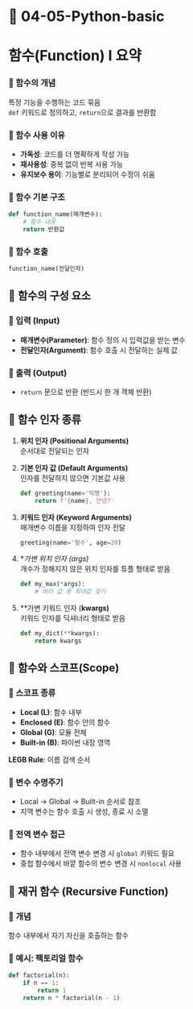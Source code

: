 # 🎯 04-05-Python-basic

# 함수(Function) I 요약

### 🔹 함수의 개념  
특정 기능을 수행하는 코드 묶음  
`def` 키워드로 정의하고, `return`으로 결과를 반환함

### 🔹 함수 사용 이유  
- **가독성**: 코드를 더 명확하게 작성 가능  
- **재사용성**: 중복 없이 반복 사용 가능  
- **유지보수 용이**: 기능별로 분리되어 수정이 쉬움

### 🔹 함수 기본 구조
```python
def function_name(매개변수):
    # 함수 내용
    return 반환값
```

### 🔹 함수 호출
```python
function_name(전달인자)
```

## 📌 함수의 구성 요소

### 🔹 입력 (Input)  
- **매개변수(Parameter)**: 함수 정의 시 입력값을 받는 변수  
- **전달인자(Argument)**: 함수 호출 시 전달하는 실제 값

### 🔹 출력 (Output)  
- `return` 문으로 반환 (반드시 한 개 객체 반환)

## 📌 함수 인자 종류

1. **위치 인자 (Positional Arguments)**  
   순서대로 전달되는 인자

2. **기본 인자 값 (Default Arguments)**  
   인자를 전달하지 않으면 기본값 사용  
   ```python
   def greeting(name='익명'):
       return f'{name}, 안녕?'
   ```

3. **키워드 인자 (Keyword Arguments)**  
   매개변수 이름을 지정하여 인자 전달  
   ```python
   greeting(name='철수', age=20)
   ```

4. **가변 위치 인자 (*args)**  
   개수가 정해지지 않은 위치 인자를 튜플 형태로 받음  
   ```python
   def my_max(*args):
       # 여러 값 중 최대값 찾기
   ```

5. **가변 키워드 인자 (**kwargs)**  
   키워드 인자를 딕셔너리 형태로 받음  
   ```python
   def my_dict(**kwargs):
       return kwargs
   ```

## 📌 함수와 스코프(Scope)

### 🔹 스코프 종류  
- **Local (L)**: 함수 내부  
- **Enclosed (E)**: 함수 안의 함수  
- **Global (G)**: 모듈 전체  
- **Built-in (B)**: 파이썬 내장 영역  

**LEGB Rule**: 이름 검색 순서

### 🔹 변수 수명주기  
- Local → Global → Built-in 순서로 참조  
- 지역 변수는 함수 호출 시 생성, 종료 시 소멸

### 🔹 전역 변수 접근  
- 함수 내부에서 전역 변수 변경 시 `global` 키워드 필요  
- 중첩 함수에서 바깥 함수의 변수 변경 시 `nonlocal` 사용

## 📌 재귀 함수 (Recursive Function)

### 🔹 개념  
함수 내부에서 자기 자신을 호출하는 함수

### 🔹 예시: 팩토리얼 함수
```python
def factorial(n):
    if n == 1:
        return 1
    return n * factorial(n - 1)
```